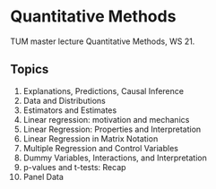 # Quantitative Methods
TUM master lecture Quantitative Methods, WS 21. 
## Topics 
1. Explanations, Predictions, Causal Inference
2. Data and Distributions
3. Estimators and Estimates
4. Linear regression: motivation and mechanics
5. Linear Regression: Properties and Interpretation
6. Linear Regression in Matrix Notation
7. Multiple Regression and Control Variables
8. Dummy Variables, Interactions, and Interpretation
9. p-values and t-tests: Recap
10. Panel Data 
